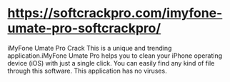 # https://softcrackpro.com/imyfone-umate-pro-softcrackpro/
iMyFone Umate Pro Crack This is a unique and trending application.iMyFone Umate Pro helps you to clean your iPhone operating device (iOS) with just a single click. You can easily find any kind of file through this software. This application has no viruses. 
